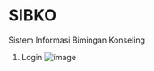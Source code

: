 # SIBKO

Sistem Informasi Bimingan Konseling

1. Login
![image](https://user-images.githubusercontent.com/60428779/84689783-ab636200-af6b-11ea-8a40-7d0943c3d6b3.png)
